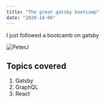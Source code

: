 ```yaml
---
title: "The great gatsby bootcamp"
date: "2020-14-06"
---
```


I just followed a bootcamb on gatsby

![PeterJ](./PeterHomePage.JPG)

## Topics covered

1. Gatsby
2. GraphQL
3. React